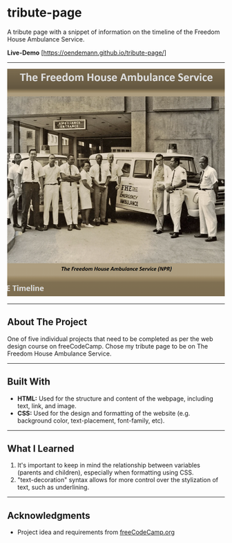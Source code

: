 # tribute-page

A tribute page with a snippet of information on the timeline of the Freedom House Ambulance Service.

**Live-Demo** [https://oendemann.github.io/tribute-page/]

---

![tribute-page screenshot](image.png)

---

## About The Project

One of five individual projects that need to be completed as per the web design course on freeCodeCamp. Chose my tribute page to be on The Freedom House Ambulance Service.

---

## Built With

* **HTML:** Used for the structure and content of the webpage, including text, link, and image.
* **CSS:** Used for the design and formatting of the website (e.g. background color, text-placement, font-family, etc).

---

## What I Learned

1. It's important to keep in mind the relationship between variables (parents and children), especially when formatting using CSS.
2. "text-decoration" syntax allows for more control over the stylization of text, such as underlining.

---

## Acknowledgments

* Project idea and requirements from [freeCodeCamp.org](https://www.freecodecamp.org/)